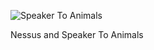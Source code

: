 ![Speaker To Animals](https://www.hash.com/stills/albums/userpics/normal_Ringworld.jpg)

Nessus and Speaker To Animals
